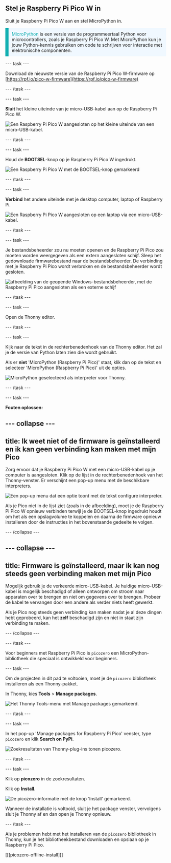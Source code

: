 ## Stel je Raspberry Pi Pico W in

<div style="display: flex; flex-wrap: wrap">
<div style="flex-basis: 200px; flex-grow: 1; margin-right: 15px;">
Sluit je Raspberry Pi Pico W aan en stel MicroPython in.
</div>
</div>

<p style='border-left: solid; border-width:10px; border-color: #0faeb0; background-color: aliceblue; padding: 10px;'>
<span style="color: #0faeb0">MicroPython</span> is een versie van de programmeertaal Python voor microcontrollers, zoals je Raspberry Pi Pico W. Met MicroPython kun je jouw Python-kennis gebruiken om code te schrijven voor interactie met elektronische componenten.</p>

--- task ---

Download de nieuwste versie van de Raspberry Pi Pico W-firmware op [https://rpf.io/pico-w-firmware](https://rpf.io/pico-w-firmware)

--- /task ---

--- task ---

**Sluit** het kleine uiteinde van je micro-USB-kabel aan op de Raspberry Pi Pico W.

![Een Raspberry Pi Pico W aangesloten op het kleine uiteinde van een micro-USB-kabel.](images/pico-top-plug.png)

--- /task ---

--- task ---

Houd de **BOOTSEL**-knop op je Raspberry Pi Pico W ingedrukt.

![Een Raspberry Pi Pico W met de BOOTSEL-knop gemarkeerd](images/bootsel.png)

--- /task ---

--- task ---

**Verbind** het andere uiteinde met je desktop computer, laptop of Raspberry Pi.

![Een Raspberry Pi Pico W aangesloten op een laptop via een micro-USB-kabel.](images/plug-in-pico.png)

--- /task ---

--- task ---

Je bestandsbeheerder zou nu moeten openen en de Raspberry Pi Pico zou moeten worden weergegeven als een extern aangesloten schijf. Sleep het gedownloade firmwarebestand naar de bestandsbeheerder. De verbinding met je Raspberry Pi Pico wordt verbroken en de bestandsbeheerder wordt gesloten.

![afbeelding van de geopende Windows-bestandsbeheerder, met de Raspberry Pi Pico aangesloten als een externe schijf](images/file_manager.png)

--- /task ---

--- task ---

Open de Thonny editor.

--- /task ---

--- task ---

Kijk naar de tekst in de rechterbenedenhoek van de Thonny editor. Het zal je de versie van Python laten zien die wordt gebruikt.

Als er **niet** 'MicroPython (Raspberry Pi Pico)' staat, klik dan op de tekst en selecteer 'MicroPython (Raspberry Pi Pico)' uit de opties.

![MicroPython geselecteerd als interpreter voor Thonny.](images/thonny-select-interpreter.png)

--- /task ---

--- task ---

**Fouten oplossen:**

--- collapse ---
---
title: Ik weet niet of de firmware is geïnstalleerd en ik kan geen verbinding kan maken met mijn Pico
---

Zorg ervoor dat je Raspberry Pi Pico W met een micro-USB-kabel op je computer is aangesloten. Klik op de lijst in de rechterbenedenhoek van het Thonny-venster. Er verschijnt een pop-up menu met de beschikbare interpreters.

![Een pop-up menu dat een optie toont met de tekst configure interpreter.](images/no-pico-interpreter.png)

Als je Pico niet in de lijst ziet (zoals in de afbeelding), moet je de Raspberry Pi Pico W opnieuw verbinden terwijl je de BOOTSEL-knop ingedrukt houdt om het als een opslagvolume te koppelen en daarna de firmware opnieuw installeren door de instructies in het bovenstaande gedeelte te volgen.

--- /collapse ---

--- collapse ---
---
title: Firmware is geïnstalleerd, maar ik kan nog steeds geen verbinding maken met mijn Pico
---

Mogelijk gebruik je de verkeerde micro-USB-kabel. Je huidige micro-USB-kabel is mogelijk beschadigd of alleen ontworpen om stroom naar apparaten over te brengen en niet om gegevens over te brengen. Probeer de kabel te vervangen door een andere als verder niets heeft gewerkt.

Als je Pico nog steeds geen verbinding kan maken nadat je al deze dingen hebt geprobeerd, kan het **zelf** beschadigd zijn en niet in staat zijn verbinding te maken.

--- /collapse ---

--- /task ---

Voor beginners met Raspberry Pi Pico is `picozero` een MicroPython-bibliotheek die speciaal is ontwikkeld voor beginners.

--- task ---

Om de projecten in dit pad te voltooien, moet je de `picozero` bibliotheek installeren als een Thonny-pakket.

In Thonny, kies **Tools** > **Manage packages**.

![Het Thonny Tools-menu met Manage packages gemarkeerd.](images/thonny-manage-packages.jpg)

--- /task ---

--- task ---

In het pop-up 'Manage packages for Raspberry Pi Pico' venster, type `picozero` en klik **Search on PyPi**.

![Zoekresultaten van Thonny-plug-ins tonen picozero.](images/thonny-packages-picozero.jpg)

--- /task ---

--- task ---

Klik op **picozero** in de zoekresultaten.

Klik op **Install**.

![De picozero-informatie met de knop 'Install' gemarkeerd.](images/thonny-install-package.jpg)

Wanneer de installatie is voltooid, sluit je het package venster, vervolgens sluit je Thonny af en dan open je Thonny opnieuw.

--- /task ---

Als je problemen hebt met het installeren van de `picozero` bibliotheek in Thonny, kun je het bibliotheekbestand downloaden en opslaan op je Raspberry Pi Pico.

[[[picozero-offline-install]]]
